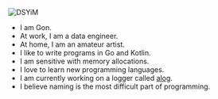 ![DSYiM](https://deoksuyi.com/sxx/g.svg)

- I am Gon.
- At work, I am a data engineer.
- At home, I am an amateur artist.
- I like to write programs in Go and Kotlin. 
- I am sensitive with memory allocations.
- I love to learn new programming languages.
- I am currently working on a logger called [alog](https://github.com/gonyyi/alog).
- I believe naming is the most difficult part of programming.
